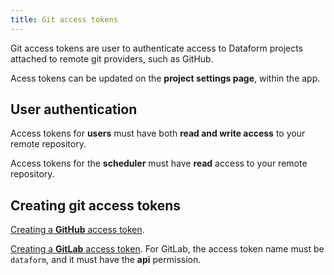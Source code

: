 ```yaml
---
title: Git access tokens
---
```


Git access tokens are user to authenticate access to Dataform projects attached to remote git providers, such as GitHub.

Acess tokens can be updated on the **project settings page**, within the app.

## User authentication

Access tokens for **users** must have both **read and write access** to your remote repository.

Access tokens for the **scheduler** must have **read** access to your remote repository.

## Creating git access tokens

[Creating a **GitHub** access token](https://help.github.com/en/github/authenticating-to-github/creating-a-personal-access-token-for-the-command-line#creating-a-token).

[Creating a **GitLab** access token](https://docs.gitlab.com/ee/user/profile/personal_access_tokens.html#creating-a-personal-access-token). For GitLab, the access token name must be `dataform`, and it must have the **api** permission.
